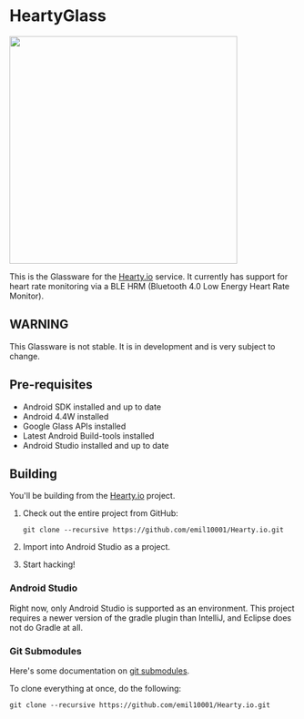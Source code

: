 # HeartyGlass

<img src="https://raw.githubusercontent.com/emil10001/Hearty.io/master/raw_assets/icon/color_icon.png" height="400px" width="400px" >

This is the Glassware for the [Hearty.io](https://github.com/emil10001/Hearty.io) service.
It currently has support for heart rate monitoring via a BLE HRM (Bluetooth 4.0 Low Energy
Heart Rate Monitor).

## WARNING

This Glassware is not stable. It is in development and is very subject to change.

## Pre-requisites

* Android SDK installed and up to date
* Android 4.4W installed
* Google Glass APIs installed
* Latest Android Build-tools installed
* Android Studio installed and up to date

## Building

You'll be building from the [Hearty.io](https://github.com/emil10001/Hearty.io) project.

1. Check out the entire project from GitHub:

    `git clone --recursive https://github.com/emil10001/Hearty.io.git`

2. Import into Android Studio as a project.

3. Start hacking!

### Android Studio

Right now, only Android Studio is supported as an environment. This project requires a newer version of
the gradle plugin than IntelliJ, and Eclipse does not do Gradle at all.

### Git Submodules

Here's some documentation on [git submodules](http://git-scm.com/book/en/Git-Tools-Submodules).

To clone everything at once, do the following:

    git clone --recursive https://github.com/emil10001/Hearty.io.git

